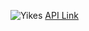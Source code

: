 
![Yikes](https://riotfest.org/wp-content/uploads/2018/03/grandmas-recipe.jpg)
[API Link](https://secret-family-recipes-2-api.herokuapp.com/)
